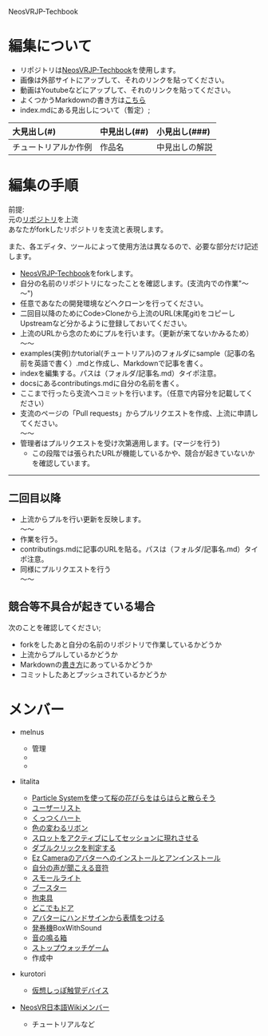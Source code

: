 NeosVRJP-Techbook

# 編集について  

- リポジトリは[NeosVRJP-Techbook](https://logix-educational-institute.github.io/NeosVRJP-Techbook/)を使用します。
- 画像は外部サイトにアップして、それのリンクを貼ってください。  
- 動画はYoutubeなどにアップして、それのリンクを貼ってください。 
- よくつかうMarkdownの書き方は[こちら](../docs/cheatsheet.md)
- index.mdにある見出しについて（暫定）;
  
|大見出し(#)|中見出し(##)|小見出し(###)|
|:---|:---|:---|
|チュートリアルか作例|作品名|中見出しの解説|

  
# 編集の手順
  
前提:  
元の[リポジトリ](https://logix-educational-institute.github.io/NeosVRJP-Techbook/)を上流  
あなたがforkしたリポジトリを支流と表現します。  
  
また、各エディタ、ツールによって使用方法は異なるので、必要な部分だけ記述します。  
  
- [NeosVRJP-Techbook](https://logix-educational-institute.github.io/NeosVRJP-Techbook/)をforkします。
- 自分の名前のリポジトリになったことを確認します。(支流内での作業"～～")  
- 任意であなたの開発環境などへクローンを行ってください。  
- 二回目以降のためにCode>Cloneから上流のURL(末尾git)をコピーしUpstreamなど分かるように登録しておいてください。
- 上流のURLから念のためにプルを行います。（更新が来てないかみるため）  
～～  
- examples(実例)かtutorial(チュートリアル)のフォルダにsample（記事の名前を英語で書く）.mdと作成し、Markdownで記事を書く。
- indexを編集する。パスは（フォルダ/記事名.md）タイポ注意。
- docsにあるcontributings.mdに自分の名前を書く。
- ここまで行ったら支流へコミットを行います。（任意で内容分を記載してください）
- 支流のページの「Pull requests」からプルリクエストを作成、上流に申請してください。  
～～  
- 管理者はプルリクエストを受け次第適用します。(マージを行う)  
  - この段階では張られたURLが機能しているかや、競合が起きていないかを確認しています。  
  
----
  
## 二回目以降
  
- 上流からプルを行い更新を反映します。  
～～  
- 作業を行う。
- contributings.mdに記事のURLを貼る。パスは（フォルダ/記事名.md）タイポ注意。
- 同様にプルリクエストを行う  
～～  
  

## 競合等不具合が起きている場合
次のことを確認してください;  
- forkをしたあと自分の名前のリポジトリで作業しているかどうか　
- 上流からプルしているかどうか
- Markdownの[書き方](../docs/cheatsheet.md)にあっているかどうか
- コミットしたあとプッシュされているかどうか
  
  
# メンバー
  
- melnus  
  - 管理  
  -   
  -   
  
  
- litalita
  - [Particle Systemを使って桜の花びらをはらはらと散らそう](https://melnus.github.io/NeosVRJP-Techbook/tutorial/particlesystem.html)  
  - [ユーザーリスト](https://logix-educational-institute.github.io/NeosVRJP-Techbook/examples/UserList.html)  
  - [くっつくハート](https://logix-educational-institute.github.io/NeosVRJP-Techbook/examples/GluedHeart.html)  
  - [色の変わるリボン](https://logix-educational-institute.github.io/NeosVRJP-Techbook/examples/ColorChangingRibbon.html)
  - [スロットをアクティブにしてセッションに現れさせる](../examples/SetSlotActiveSelf.md)
  - [ダブルクリックを判定する](../examples/DoubleClick.md)
  - [Ez Cameraのアバターへのインストールとアンインストール](../examples/EzCameraInstallUninstall.md) 
  - [自分の声が聞こえる音符](../examples/VoiceRef.md)
  - [スモールライト](../examples/SmallLight.md)
  - [ブースター](../examples/Booster.md)
  - [拘束具](../examples/Restraint.md)
  - [どこでもドア](../examples/AnywayDoor.md)
  - [アバターにハンドサインから表情をつける](../examples/AvatarEmotion.md)
  - [発券機](../examples/TicketingMachine.md)BoxWithSound
  - [音の鳴る箱](../examples/BoxWithSound.md)
  - [ストップウォッチゲーム](../examples/StopWatchGame.md)
  　
  - 作成中 
  
  
- kurotori
  - [仮想しっぽ触覚デバイス](https://logix-educational-institute.github.io/NeosVRJP-Techbook/examples/VirtualTailSystem.html)
  
  
- [NeosVR日本語Wikiメンバー](https://neosvrjp.memo.wiki/members/)
  - チュートリアルなど